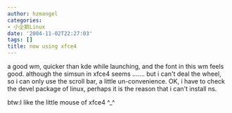 ```yaml
---
author: hzmangel
categories:
- 小企鹅Linux
date: '2004-11-02T22:27:03'
tags: []
title: now using xfce4
---
```

a good wm, quicker than kde while launching, and the font in this wm feels
good. although the simsun in xfce4 seems ....... but i can't deal the wheel,
so i can only use the scroll bar, a little un-convenience. OK, i have to check
the devel package of linux, perhaps it is the reason that i can't install ns.

btw:I like the little mouse of xfce4 ^_^